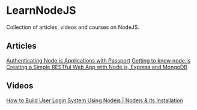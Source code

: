 # LearnNodeJS
Collection of articles, videos and courses on NodeJS.
## Articles
[Authenticating Node.js Applications with Passport](https://code.tutsplus.com/tutorials/authenticating-nodejs-applications-with-passport--cms-21619)
[Getting to know node.js](https://www.nodejsera.com/getting-to-know-nodejs.html)
[Creating a Simple RESTful Web App with Node.js, Express and MongoDB](https://closebrace.com/tutorials/2017-03-02/creating-a-simple-restful-web-app-with-nodejs-express-and-mongodb)
## Videos
[How to Build User Login System Using Nodejs | Nodejs & its Installation](https://www.youtube.com/watch?v=hb26tQPmPl4)
